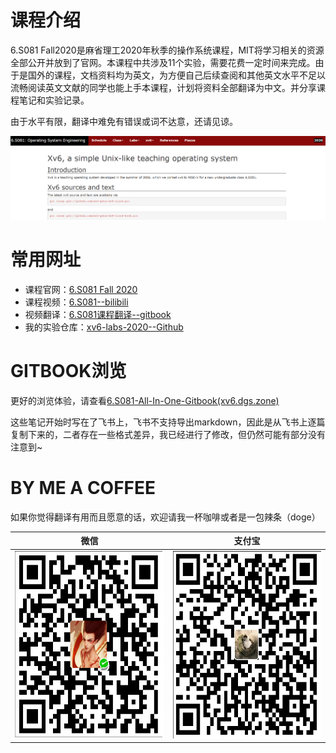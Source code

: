 # 课程介绍

6.S081 Fall2020是麻省理工2020年秋季的操作系统课程，MIT将学习相关的资源全部公开并放到了官网。本课程中共涉及11个实验，需要花费一定时间来完成。由于是国外的课程，文档资料均为英文，为方便自己后续查阅和其他英文水平不足以流畅阅读英文文献的同学也能上手本课程，计划将资料全部翻译为中文。并分享课程笔记和实验记录。

由于水平有限，翻译中难免有错误或词不达意，还请见谅。

![img](images/readme.png)

# 常用网址

- 课程官网：[6.S081 Fall 2020](https://pdos.csail.mit.edu/6.828/2020/xv6.html)
- 课程视频：[6.S081--bilibili](https://www.bilibili.com/video/BV19k4y1C7kA?from=search&seid=5542820295808098475)
- 视频翻译：[6.S081课程翻译--gitbook](https://mit-public-courses-cn-translatio.gitbook.io/mit6-s081/)
- 我的实验仓库：[xv6-labs-2020--Github](https://github.com/duguosheng/xv6-labs-2020)

# GITBOOK浏览

更好的浏览体验，请查看[6.S081-All-In-One-Gitbook(xv6.dgs.zone)](http://xv6.dgs.zone/)

这些笔记开始时写在了飞书上，飞书不支持导出markdown，因此是从飞书上逐篇复制下来的，二者存在一些格式差异，我已经进行了修改，但仍然可能有部分没有注意到~



# BY ME A COFFEE

如果你觉得翻译有用而且愿意的话，欢迎请我一杯咖啡或者是一包辣条（doge）

|                             微信                             | 支付宝                                                  |
| :----------------------------------------------------------: | :-----------------------------------------------------: |
| <img src="images/wechatpay.png" alt="wechatpay" height=300 /> | <img src="images/alipay.png" alt="alipay" height=300 /> |

